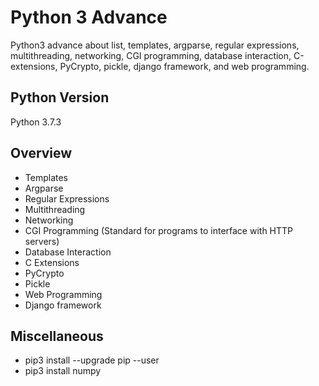 # Python 3 Advance
Python3 advance about list, templates, argparse, regular expressions, multithreading, networking, CGI programming, database interaction, C-extensions, PyCrypto, pickle, django framework, and web programming.

## Python Version
Python 3.7.3

## Overview
* Templates
* Argparse
* Regular Expressions
* Multithreading
* Networking
* CGI Programming (Standard for programs to interface with HTTP servers)
* Database Interaction
* C Extensions
* PyCrypto
* Pickle
* Web Programming
* Django framework

## Miscellaneous
* pip3 install --upgrade pip --user
* pip3 install numpy